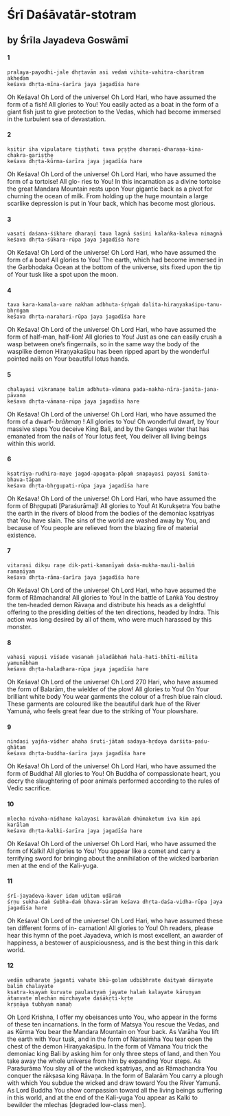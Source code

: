 # Śrī Daśāvatār-stotram

## by Śrīla Jayadeva Goswāmī

#### 1

    pralaya-payodhi-jale dhṛtavān asi vedaṁ vihita-vahitra-charitram akhedam
    keśava dhṛta-mīna-śarīra jaya jagadīśa hare

Oh Keśava! Oh Lord of the universe! Oh Lord Hari, who have assumed the form of a fish! All glories to You! You easily acted as a boat in the form of a giant fish just to give protection to the Vedas, which had become immersed in the turbulent sea of devastation.

#### 2

    kṣitir iha vipulatare tiṣṭhati tava pṛṣṭhe dharaṇi-dharaṇa-kina-chakra-gariṣṭhe
    keśava dhṛta-kūrma-śarīra jaya jagadīśa hare

Oh Keśava! Oh Lord of the universe! Oh Lord Hari, who have assumed the form of a tortoise! All glo- ries to You! In this incarnation as a divine tortoise the great Mandara Mountain rests upon Your gigantic back as a pivot for churning the ocean of milk. From holding up the huge mountain a large scarlike depression is put in Your back, which has become most glorious.

#### 3

    vasati daśana-śikhare dharaṇī tava lagnā śaśini kalaṅka-kaleva nimagnā
    keśava dhṛta-śūkara-rūpa jaya jagadīśa hare

Oh Keśava! Oh Lord of the universe! Oh Lord Hari, who have assumed the form of a boar! All glories to You! The earth, which had become immersed in the Garbhodaka Ocean at the bottom of the universe, sits fixed upon the tip of Your tusk like a spot upon the moon.

#### 4

    tava kara-kamala-vare nakham adbhuta-śṛṅgaṁ dalita-hiraṇyakaśipu-tanu-bhṛṅgam
    keśava dhṛta-narahari-rūpa jaya jagadīśa hare

Oh Keśava! Oh Lord of the universe! Oh Lord Hari, who have assumed the form of half-man, half-lion! All glories to You! Just as one can easily crush a wasp between one’s fingernails, so in the same way the body
of the wasplike demon Hiraṇyakaśipu has been ripped apart by the wonderful pointed nails on Your beautiful lotus hands.

#### 5

    chalayasi vikramaṇe balim adbhuta-vāmana pada-nakha-nīra-janita-jana-pāvana
    keśava dhṛta-vāmana-rūpa jaya jagadīśa hare

Oh Keśava! Oh Lord of the universe! Oh Lord Hari, who have assumed the form of a dwarf- *brāhmaṇ* ! All glories to You! Oh wonderful dwarf, by Your massive steps You deceive King Bali, and by the Ganges water that has emanated from the nails of Your lotus feet, You deliver all living beings within this world.

#### 6

    kṣatriya-rudhira-maye jagad-apagata-pāpaṁ snapayasi payasi śamita-bhava-tāpam
    keśava dhṛta-bhṛgupati-rūpa jaya jagadīśa hare

Oh Keśava! Oh Lord of the universe! Oh Lord Hari, who have assumed the form of Bhṛgupati [Paraśurāma]! All glories to You! At Kurukṣetra You bathe the earth in the rivers of blood from the bodies of the demoniac kṣatriyas that You have slain. The sins of the world are washed away by You, and because of You people are relieved from the blazing fire of material existence.

#### 7

    vitarasi dikṣu raṇe dik-pati-kamanīyaṁ daśa-mukha-mauli-baliṁ ramaṇīyam
    keśava dhṛta-rāma-śarīra jaya jagadīśa hare

Oh Keśava! Oh Lord of the universe! Oh Lord Hari, who have assumed the form of Rāmachandra! All glories to You! In the battle of Laṅkā You destroy the ten-headed demon Rāvaṇa and distribute his heads as a delightful offering to the presiding deities of the ten directions, headed by Indra. This action was long desired by all of them, who were much harassed by this monster.

#### 8

    vahasi vapuṣi viśade vasanaṁ jaladābhaṁ hala-hati-bhīti-milita yamunābham
    keśava dhṛta-haladhara-rūpa jaya jagadīśa hare

Oh Keśava! Oh Lord of the universe! Oh Lord
270  Hari, who have assumed the form of Balarām, the wielder of the plow! All glories to You! On Your brilliant white body You wear garments the colour of a fresh blue rain cloud. These garments are coloured like the beautiful dark hue of the River Yamunā, who feels
great fear due to the striking of Your plowshare.

#### 9

    nindasi yajña-vidher ahaha śruti-jātaṁ sadaya-hṛdoya darśita-paśu-ghātam
    keśava dhṛta-buddha-śarīra jaya jagadīśa hare

Oh Keśava! Oh Lord of the universe! Oh Lord Hari, who have assumed the form of Buddha! All glories to You! Oh Buddha of compassionate heart, you decry the slaughtering of poor animals performed according to the rules of Vedic sacrifice.

#### 10

    mlecha nivaha-nidhane kalayasi karavālaṁ dhūmaketum iva kim api karālam
    keśava dhṛta-kalki-śarīra jaya jagadīśa hare

Oh Keśava! Oh Lord of the universe! Oh Lord Hari, who have assumed the form of Kalki! All glories to You! You appear like a comet and carry a terrifying sword for bringing about the annihilation of the wicked barbarian men at the end of the Kali-yuga.

#### 11

    śrī-jayadeva-kaver idam uditam udāraṁ
    śṛṇu sukha-daṁ śubha-daṁ bhava-sāram keśava dhṛta-daśa-vidha-rūpa jaya jagadīśa hare

Oh Keśava! Oh Lord of the universe! Oh Lord Hari, who have assumed these ten different forms of in- carnation! All glories to You! Oh readers, please hear this hymn of the poet Jayadeva, which is most excellent, an awarder of happiness, a bestower of auspiciousness, and is the best thing in this dark world.

#### 12

    vedān udharate jaganti vahate bhū-golam udbibhrate daityaṁ dārayate baliṁ chalayate
    kṣatra-kṣayaṁ kurvate paulastyaṁ jayate halaṁ kalayate kāruṇyam ātanvate mlechān mūrchayate daśākṛti-kṛte
    kṛṣṇāya tubhyaṁ namaḥ

Oh Lord Krishna, I offer my obeisances unto You, who appear in the forms of these ten
incarnations. In the form of Matsya You rescue the Vedas, and as Kūrma You bear the Mandara Mountain on Your back. As Varāha You lift the earth with Your tusk, and in the form of Narasiṁha You tear open the chest of the demon Hiraṇyakaśipu. In the form of Vāmana You trick the demoniac king Bali by asking him for only three steps of land, and then You take away the whole universe from him by expanding Your steps. As Paraśurāma You slay all of the wicked kṣatriyas, and as Rāmachandra You conquer the rākṣasa king Rāvaṇa. In the form of Balarām You carry a plough with which You subdue the wicked and draw toward You the River Yamunā. As Lord Buddha You show compassion toward all the living beings suffering in this world, and at the end of the Kali-yuga You appear as Kalki to bewilder the mlechas [degraded low-class men].

